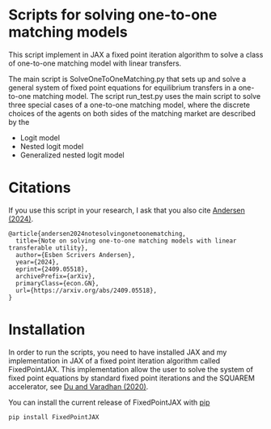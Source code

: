 # Scripts for solving one-to-one matching models
This script implement in JAX a fixed point iteration algorithm to solve a class of one-to-one matching model with linear transfers.

The main script is SolveOneToOneMatching.py that sets up and solve a general system of fixed point equations for equilibrium transfers in a one-to-one matching model. The script run_test.py uses the main script to solve three special cases of a one-to-one matching model, where the discrete choices of the agents on both sides of the matching market are described by the
 - Logit model
 - Nested logit model
 - Generalized nested logit model

# Citations
If you use this script in your research, I ask that you also cite [Andersen (2024)](https://arxiv.org/pdf/2409.05518).


    @article{andersen2024notesolvingonetoonematching,
      title={Note on solving one-to-one matching models with linear transferable utility}, 
      author={Esben Scrivers Andersen},
      year={2024},
      eprint={2409.05518},
      archivePrefix={arXiv},
      primaryClass={econ.GN},
      url={https://arxiv.org/abs/2409.05518}, 
    }

# Installation
In order to run the scripts, you need to have installed JAX and my implementation in JAX of a fixed point iteration algorithm called FixedPointJAX. This implementation allow the user to solve the system of fixed point equations by standard fixed point iterations and the SQUAREM accelerator, see [Du and Varadhan (2020)](https://www.jstatsoft.org/article/view/v092i07).

You can install the current release of FixedPointJAX with [pip](https://pypi.org/project/FixedPointJAX/)

    pip install FixedPointJAX
